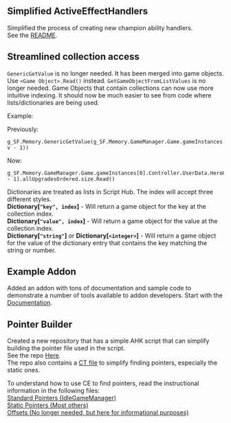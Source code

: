 ## **Simplified ActiveEffectHandlers** 
Simplified the process of creating new champion ability handlers.  
See the [README](../SharedFunctions/MemoryRead/HeroHandlers/README.md).  

## **Streamlined collection access**  
``GenericGetValue`` is no longer needed. It has been merged into game objects. Use ``<Game Object>.Read()`` instead.
``GetGameObjectFromListValues`` is no longer needed. Game Objects that contain collections can now use more intuitive indexing. It should now be much easier to see from code where lists/dictionaries are being used.

Example:  

Previously:  
```ahk
g_SF.Memory.GenericGetValue(g_SF.Memory.GameManager.Game.gameInstances.Controller.UserData.HeroHandler.heroes.allUpgradesOrdered.size.GetGameObjectFromListValues(0, v - 1))
```

Now:  
```ahk
g_SF.Memory.GameManager.Game.gameInstances[0].Controller.UserData.HeroHandler.heroes[v - 1].allUpgradesOrdered.size.Read()
```

Dictionaries are treated as lists in Script Hub. The index will accept three different styles.  
**Dictionary[``"key", index``]** - Will return a game object for the key at the collection index.  
**Dictionary[``"value", index``]** - Will return a game object for the value at the collection index.  
**Dictionary[``"string"``]** or **Dictionary[``<integer>``]** - Will return a game object for the value of the dictionary entry that contains the key matching the string or number.  


## **Example Addon**  
Added an addon with tons of documentation and sample code to demonstrate a number of tools available to addon developers.
Start with the [Documentation](../AddOns/IC__AddonExample/Documentation/index.md).  

## **Pointer Builder**  
Created a new repository that has a simple AHK script that can simplify building the pointer file used in the script.  
See the repo [Here](https://github.com/antilectual/IC_PointerBuilder).  
The repo also contains a [CT file](https://github.com/antilectual/IC_PointerBuilder/blob/main/IC_Script_Hub_Ptrs_Helper.ct) to simplify finding pointers, especially the static ones.  

To understand how to use CE to find pointers, read the instructional information in the following files:  
[Standard Pointers (IdleGameManager)](../Pointers.pdf)  
[Static Pointers (Most others)](../GameSettingsStaticInstructions.pdf)  
[Offsets (No longer needed, but here for informational purposes)](../Offsets.pdf)  